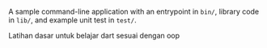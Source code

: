 A sample command-line application with an entrypoint in `bin/`, library code
in `lib/`, and example unit test in `test/`.

Latihan dasar untuk belajar dart sesuai dengan oop
